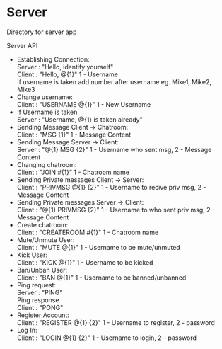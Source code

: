 # Server

Directory for server app

<p>Server API</p>
<p>
	<ul>
		<li>	
			Establishing Connection:
			<br>Server : "Hello, identify yourself"
			<br>Client : "Hello, @{1}" 1 - Username
			<br>If username is taken add number after username eg. Mike1, Mike2, Mike3  
		</li>
		<li>
			Change username:
			<br>Client : "USERNAME @{1}" 1 - New Username
		</li>
		<li>
			If Username is taken
			<br>Server : "Username, @{1} is taken already"
		</li>
		<li>
			Sending Message Client -> Chatroom:
			<br>Client : "MSG {1}" 1 - Message Content
		</li>
		<li>
			Sending Message Server -> Client:
			<br>Server : "@{1} MSG {2}" 1 - Username who sent msg, 2 - Message Content
		</li>
		<li>
			Changing chatroom:
			<br>Client : "JOIN #{1}" 1 - Chatroom name
		</li>
		<li>
			Sending Private messages Client -> Server:
			<br>Client : "PRIVMSG @{1} {2}" 1 - Username to recive priv msg, 2 - Message Content
		</li>
		<li>
			Sending Private messages Server -> Client:
			<br>Client : "@{1} PRIVMSG {2}" 1 - Username to who sent priv msg, 2 - Message Content
		</li>
		<li>
			Create chatroom:
			<br>Client : "CREATEROOM #{1}" 1 - Chatroom name
		</li>
		<li>
			Mute/Unmute User:
			<br>Client : "MUTE @{1}" 1 - Username to be mute/unmuted
		</li>
		<li>
			Kick User:
			<br>Client : "KICK @{1}" 1 - Username to be kicked
		</li>
		<li>
			Ban/Unban User:
			<br>Client : "BAN @{1}" 1 - Username to be banned/unbanned
		</li>
		<li>
			Ping request:
			<br>Server : "PING"
			<br>Ping response
			<br>Client : "PONG"
		</li>
		<li>
			Register Account:
			<br>Client : "REGISTER @{1} {2}" 1 - Username to register, 2 - password
		</li>
		<li>
			Log In:
			<br>Client : "LOGIN @{1} {2}" 1 - Username to login, 2 - password
		</li>
	</ul>
</p>